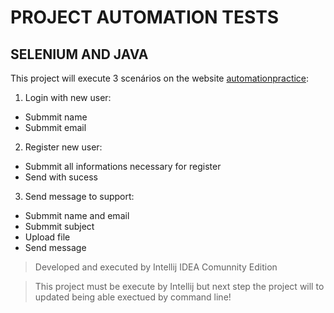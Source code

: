 PROJECT AUTOMATION TESTS 
========================
SELENIUM AND JAVA
-----------------

This project will execute 3 scenários on the website [automationpractice](https://automationexercise.com/):

1. Login with new user:
  * Submmit name
  * Submmit email
  
2. Register new user:

  * Submmit all informations necessary for register
  * Send with sucess

3. Send message to support:

  * Submmit name and email
  * Submmit subject 
  * Upload file 
  * Send message
  
> Developed and executed by Intellij IDEA Comunnity Edition 

>This project must be execute by Intellij but next step the project will to updated being able exectued by command line! 




